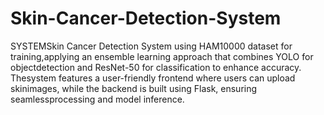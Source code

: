 # Skin-Cancer-Detection-System

SYSTEMSkin Cancer Detection System using HAM10000 dataset for training,applying an ensemble learning approach that combines YOLO for objectdetection and ResNet-50 for classification to enhance accuracy. 
Thesystem features a user-friendly frontend where users can upload skinimages, while the backend is built using Flask, ensuring seamlessprocessing and model inference.

